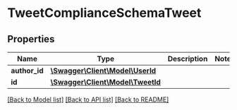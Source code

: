 # TweetComplianceSchemaTweet

## Properties
Name | Type | Description | Notes
------------ | ------------- | ------------- | -------------
**author_id** | [**\Swagger\Client\Model\UserId**](UserId.md) |  | 
**id** | [**\Swagger\Client\Model\TweetId**](TweetId.md) |  | 

[[Back to Model list]](../../README.md#documentation-for-models) [[Back to API list]](../../README.md#documentation-for-api-endpoints) [[Back to README]](../../README.md)


